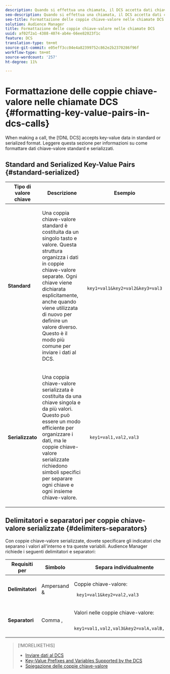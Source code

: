 ```yaml
---
description: Quando si effettua una chiamata, il DCS accetta dati chiave-valore in formato standard o serializzato. Leggere questa sezione per informazioni su come formattare dati chiave-valore standard e serializzati.
seo-description: Quando si effettua una chiamata, il DCS accetta dati chiave-valore in formato standard o serializzato. Leggere questa sezione per informazioni su come formattare dati chiave-valore standard e serializzati.
seo-title: Formattazione delle coppie chiave-valore nelle chiamate DCS
solution: Audience Manager
title: Formattazione delle coppie chiave-valore nelle chiamate DCS
uuid: af02f2a1-4388-4074-ab4e-66ee82023f1c
feature: DCS
translation-type: tm+mt
source-git-commit: e05eff3cc04e4a82399752c862e2b2370286f96f
workflow-type: tm+mt
source-wordcount: '257'
ht-degree: 11%

---
```



# Formattazione delle coppie chiave-valore nelle chiamate DCS {#formatting-key-value-pairs-in-dcs-calls}

When making a call, the [!DNL DCS] accepts key-value data in standard or serialized format. Leggere questa sezione per informazioni su come formattare dati chiave-valore standard e serializzati.

## Standard and Serialized Key-Value Pairs {#standard-serialized}

<table id="table_A220F9B359F34C6EA7B83618FC22EE3A"> 
 <thead> 
  <tr> 
   <th colname="col1" class="entry"> Tipo di valore chiave </th> 
   <th colname="col2" class="entry"> Descrizione </th> 
   <th colname="col3" class="entry"> Esempio </th> 
  </tr> 
 </thead>
 <tbody> 
  <tr> 
   <td colname="col1"> <b>Standard</b> </td> 
   <td colname="col2"> <p>Una coppia chiave-valore standard è costituita da un singolo tasto e valore. Questa struttura organizza i dati in coppie chiave-valore separate. Ogni chiave viene dichiarata esplicitamente, anche quando viene utilizzata di nuovo per definire un valore diverso. Questo è il modo più comune per inviare i dati al DCS. </p> </td>
   <td colname="col3"> <code> key1=val1&amp;key2=val2&amp;key3=val3</code> </td>
  </tr>
  <tr> 
   <td colname="col1"> <b>Serializzato</b> </td> 
   <td colname="col2"> <p>Una coppia chiave-valore serializzata è costituita da una chiave singola e da più valori. Questo può essere un modo efficiente per organizzare i dati, ma le coppie chiave-valore serializzate richiedono simboli specifici per separare ogni chiave e ogni insieme chiave-valore. </p> </td> 
   <td colname="col3"> <code> key1=val1,val2,val3</code> </td> 
  </tr>
 </tbody>
</table>

## Delimitatori e separatori per coppie chiave-valore serializzate {#delimiters-separators}

Con coppie chiave-valore serializzate, dovete specificare gli indicatori che separano i valori all&#39;interno e tra queste variabili.  Audience Manager richiede i seguenti delimitatori e separatori:

<table id="table_8FD4E6B9506943AEA619D4089913ECBC"> 
 <thead> 
  <tr> 
   <th colname="col1" class="entry"> Requisiti per </th> 
   <th colname="col2" class="entry"> Simbolo </th> 
   <th colname="col3" class="entry"> Separa individualmente </th> 
  </tr>
 </thead>
 <tbody> 
  <tr> 
   <td colname="col1"><b>Delimitatori</b> </td> 
   <td colname="col2"> Ampersand &amp; </td> 
   <td colname="col3"> <p>Coppie chiave-valore: </p> <p><code> key1=val1&amp;key2=val2,val3</code> </p> </td> 
  </tr> 
  <tr> 
   <td colname="col1"><b>Separatori</b> </td> 
   <td colname="col2"> Comma , </td> 
   <td colname="col3"> <p>Valori nelle coppie chiave-valore: </p> <p><code> key1=val1,val2,val3&amp;key2=valA,valB,valC</code> </p> </td> 
  </tr> 
 </tbody> 
</table>

>[!MORELIKETHIS]
>
>* [Inviare dati al DCS](../../../api/dcs-intro/dcs-event-calls/dcs-url-send.md)
>* [Key-Value Prefixes and Variables Supported by the DCS](../../../api/dcs-intro/dcs-api-reference/dcs-keys.md)
>* [Spiegazione delle coppie chiave-valore](../../../reference/key-value-pairs-explained.md)

